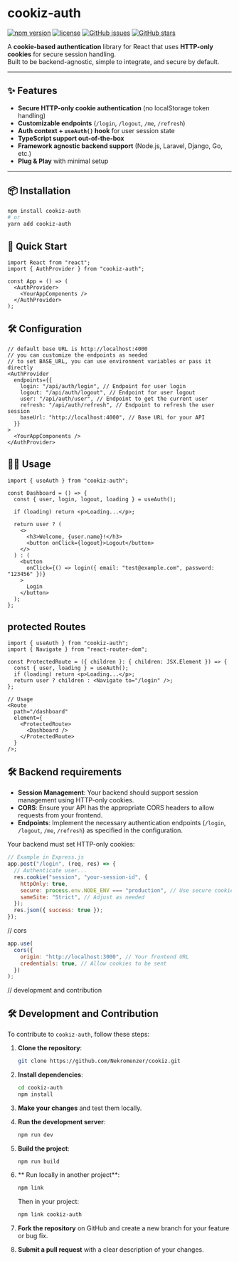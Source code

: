 # cookiz-auth

[![npm version](https://img.shields.io/npm/v/cookiz-auth.svg)](https://www.npmjs.com/package/cookiz-auth)
[![license](https://img.shields.io/badge/license-MIT-blue.svg)](LICENSE)
[![GitHub issues](https://img.shields.io/github/issues/Nekromenzer/cookiz)](https://github.com/Nekromenzer/cookiz/issues)
[![GitHub stars](https://img.shields.io/github/stars/Nekromenzer/cookiz)](https://github.com/Nekromenzer/cookiz/stargazers)

A **cookie-based authentication** library for React that uses **HTTP-only cookies** for secure session handling.  
Built to be backend-agnostic, simple to integrate, and secure by default.

---

## ✨ Features

- **Secure HTTP-only cookie authentication** (no localStorage token handling)
- **Customizable endpoints** (`/login`, `/logout`, `/me`, `/refresh`)
- **Auth context + `useAuth()` hook** for user session state
- **TypeScript support out-of-the-box**
- **Framework agnostic backend support** (Node.js, Laravel, Django, Go, etc.)
- **Plug & Play** with minimal setup

---

## 📦 Installation

```bash
npm install cookiz-auth
# or
yarn add cookiz-auth
```

## 🚀 Quick Start

```tsx
import React from "react";
import { AuthProvider } from "cookiz-auth";

const App = () => (
  <AuthProvider>
    <YourAppComponents />
  </AuthProvider>
);
```

## 🛠️ Configuration

```tsx
// default base URL is http://localhost:4000
// you can customize the endpoints as needed
// to set BASE_URL, you can use environment variables or pass it directly
<AuthProvider
  endpoints={{
    login: "/api/auth/login", // Endpoint for user login
    logout: "/api/auth/logout", // Endpoint for user logout
    user: "/api/auth/user", // Endpoint to get the current user
    refresh: "/api/auth/refresh", // Endpoint to refresh the user session
    baseUrl: "http://localhost:4000", // Base URL for your API
  }}
>
  <YourAppComponents />
</AuthProvider>
```

## 🧑‍💻 Usage

```tsx
import { useAuth } from "cookiz-auth";

const Dashboard = () => {
  const { user, login, logout, loading } = useAuth();

  if (loading) return <p>Loading...</p>;

  return user ? (
    <>
      <h3>Welcome, {user.name}!</h3>
      <button onClick={logout}>Logout</button>
    </>
  ) : (
    <button
      onClick={() => login({ email: "test@example.com", password: "123456" })}
    >
      Login
    </button>
  );
};
```

## protected Routes

```tsx
import { useAuth } from "cookiz-auth";
import { Navigate } from "react-router-dom";

const ProtectedRoute = ({ children }: { children: JSX.Element }) => {
  const { user, loading } = useAuth();
  if (loading) return <p>Loading...</p>;
  return user ? children : <Navigate to="/login" />;
};

// Usage
<Route
  path="/dashboard"
  element={
    <ProtectedRoute>
      <Dashboard />
    </ProtectedRoute>
  }
/>;
```

## 🛠️ Backend requirements

- **Session Management**: Your backend should support session management using HTTP-only cookies.
- **CORS**: Ensure your API has the appropriate CORS headers to allow requests from your frontend.
- **Endpoints**: Implement the necessary authentication endpoints (`/login`, `/logout`, `/me`, `/refresh`) as specified in the configuration.

Your backend must set HTTP-only cookies:

```javascript
// Example in Express.js
app.post("/login", (req, res) => {
  // Authenticate user...
  res.cookie("session", "your-session-id", {
    httpOnly: true,
    secure: process.env.NODE_ENV === "production", // Use secure cookies in production
    sameSite: "Strict", // Adjust as needed
  });
  res.json({ success: true });
});
```

// cors

```javascript
app.use(
  cors({
    origin: "http://localhost:3000", // Your frontend URL
    credentials: true, // Allow cookies to be sent
  })
);
```

// development and contribution

## 🛠️ Development and Contribution

To contribute to `cookiz-auth`, follow these steps:

1. **Clone the repository**:
   ```bash
   git clone https://github.com/Nekromenzer/cookiz.git
   ```
2. **Install dependencies**:
   ```bash
   cd cookiz-auth
   npm install
   ```
3. **Make your changes** and test them locally.

4. **Run the development server**:
   ```bash
   npm run dev
   ```
5. **Build the project**:
   ```bash
   npm run build
   ```
6. ** Run locally in another project**:
   ```bash
   npm link
   ```
   Then in your project:
   ```bash
   npm link cookiz-auth
   ```
7. **Fork the repository** on GitHub and create a new branch for your feature or bug fix.
8. **Submit a pull request** with a clear description of your changes.
